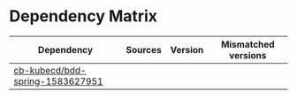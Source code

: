 # Dependency Matrix

Dependency | Sources | Version | Mismatched versions
---------- | ------- | ------- | -------------------
[cb-kubecd/bdd-spring-1583627951](https://github.com/cb-kubecd/bdd-spring-1583627951.git) |  | []() | 
